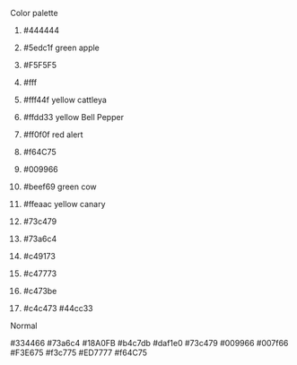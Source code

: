 Color palette
  1.  #444444
  2.  #5edc1f green apple
  3.  #F5F5F5
  3.  #fff
  4.  #fff44f yellow cattleya
  5.  #ffdd33 yellow Bell Pepper
  6.  #ff0f0f red alert
  7.  #f64C75
  8.  #009966
  9.  #beef69 green cow
  10. #ffeaac yellow canary

  11. #73c479
  12. #73a6c4
  13. #c49173
  13. #c47773
  14. #c473be
  15. #c4c473
      #44cc33

Normal

  #334466
  #73a6c4
  #18A0FB
  #b4c7db
  #daf1e0
  #73c479
  #009966
  #007f66
  #F3E675
  #f3c775
  #ED7777
  #f64C75


